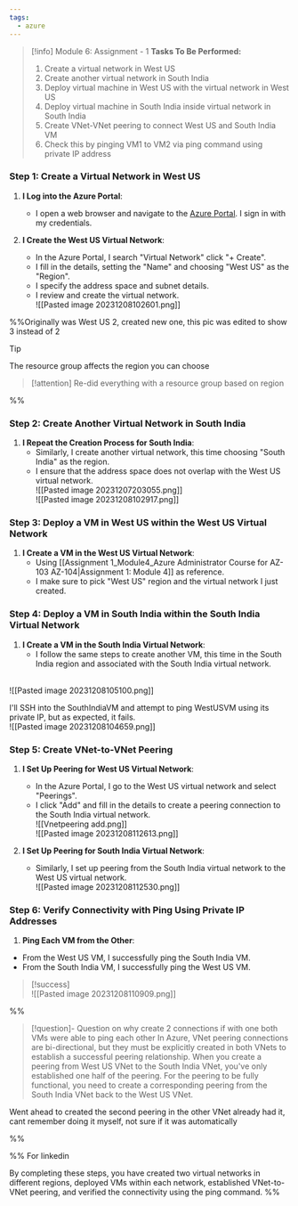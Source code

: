 ```yaml
---
tags:
  - azure
---
```

> [!info] Module 6: Assignment - 1
> **Tasks To Be Performed:** 
> 1. Create a virtual network in West US 
> 2. Create another virtual network in South India 
> 3. Deploy virtual machine in West US with the virtual network in West US 
> 4. Deploy virtual machine in South India inside virtual network in South India 
> 5. Create VNet-VNet peering to connect West US and South India VM 
> 6. Check this by pinging VM1 to VM2 via ping command using private IP address

### Step 1: Create a Virtual Network in West US

1. **I Log into the Azure Portal**:
    
    - I open a web browser and navigate to the [Azure Portal](https://portal.azure.com/). I sign in with my credentials.
2. **I Create the West US Virtual Network**:
    
    - In the Azure Portal, I search "Virtual Network" click "+ Create".
    - I fill in the details, setting the "Name" and choosing "West US" as the "Region".
    - I specify the address space and subnet details.
    - I review and create the virtual network.
      <br>![[Pasted image 20231208102601.png]]
    
%%Originally was West US 2, created new one, this pic was edited to show 3 instead of 2

> [!tip]
> The resource group affects the region you can choose

> [!attention]
> Re-did everything with a resource group based on region

%%
### Step 2: Create Another Virtual Network in South India

1. **I Repeat the Creation Process for South India**:
    - Similarly, I create another virtual network, this time choosing "South India" as the region.
    - I ensure that the address space does not overlap with the West US virtual network.
      <br>![[Pasted image 20231207203055.png]]
      <br>![[Pasted image 20231208102917.png]]


### Step 3: Deploy a VM in West US within the West US Virtual Network

1. **I Create a VM in the West US Virtual Network**:
    - Using [[Assignment 1_Module4_Azure Administrator Course for AZ-103 AZ-104|Assignment 1: Module 4]] as reference.
    - I make sure to pick "West US" region and the virtual network I just created.

### Step 4: Deploy a VM in South India within the South India Virtual Network

1. **I Create a VM in the South India Virtual Network**:
    - I follow the same steps to create another VM, this time in the South India region and associated with the South India virtual network.

<br>![[Pasted image 20231208105100.png]]

I'll SSH into the SouthIndiaVM and attempt to ping WestUSVM using its private IP, but as expected, it fails.
<br>![[Pasted image 20231208104659.png]]

### Step 5: Create VNet-to-VNet Peering

1. **I Set Up Peering for West US Virtual Network**:
    
    - In the Azure Portal, I go to the West US virtual network and select "Peerings".
    - I click "Add" and fill in the details to create a peering connection to the South India virtual network.
      <br>![[Vnetpeering add.png]]
      <br>![[Pasted image 20231208112613.png]]
2. **I Set Up Peering for South India Virtual Network**:
    
    - Similarly, I set up peering from the South India virtual network to the West US virtual network.
      <br>![[Pasted image 20231208112530.png]]


### Step 6: Verify Connectivity with Ping Using Private IP Addresses

1. **Ping Each VM from the Other**:
- From the West US VM, I successfully ping the South India VM.
- From the South India VM, I successfully ping the West US VM.

> [!success]
> <br>![[Pasted image 20231208110909.png]]


%%
> [!question]- Question on why create 2 connections if with one both VMs were able to ping each other
> In Azure, VNet peering connections are bi-directional, but they must be explicitly created in both VNets to establish a successful peering relationship. When you create a peering from West US VNet to the South India VNet, you've only established one half of the peering. For the peering to be fully functional, you need to create a corresponding peering from the South India VNet back to the West US VNet.

Went ahead to created the second peering in the other VNet already had it, cant remember doing it myself, not sure if it was automatically

%%


%%
For linkedin

By completing these steps, you have created two virtual networks in different regions, deployed VMs within each network, established VNet-to-VNet peering, and verified the connectivity using the ping command.
%%